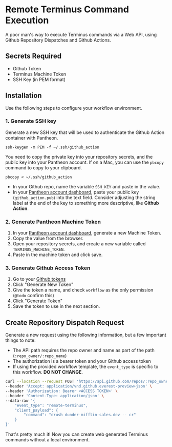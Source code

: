 # Remote Terminus Command Execution

A poor man's way to execute Terminus commands via a Web API, using Github Repository Dispatches and Github Actions.

## Secrets Required
- Github Token
- Terminus Machine Token
- SSH Key (in PEM format)

## Installation
Use the following steps to configure your workflow environment.

### 1. Generate SSH key

Generate a new SSH key that will be used to authenticate the Github Action container with Pantheon.

```
ssh-keygen -m PEM -f ~/.ssh/github_action
```

You need to copy the private key into your repository secrets, and the public key into your Pantheon account. If on a Mac, you can use the `pbcopy` command to copy to your clipboard.

```
pbcopy < ~/.ssh/github_action
```

- In your Github repo, name the variable `SSH_KEY` and paste in the value.
- In your [Pantheon account dashboard](https://dashboard.pantheon.io/users#account/ssh-keys), paste your public key (`github_action.pub`) into the text field. Consider adjusting the string label at the end of the key to something more descriptive, like **Github Action**.

### 2. Generate Pantheon Machine Token

1. In your [Pantheon account dashboard](https://dashboard.pantheon.io/users#account/tokens/list), generate a new Machine Token.
2. Copy the value from the browser.
3. Open your repository secrets, and create a new variable called `TERMINUS_MACHINE_TOKEN`.
4. Paste in the machine token and click save.

### 3. Generate Github Access Token

1. Go to your [Github tokens](https://github.com/settings/tokens)
2. Click "Generate New Token"
3. Give the token a name, and check `workflow` as the only permission (`@todo` confirm this)
4. Click "Generate Token"
5. Save the token to use in the next section.

## Create Repository Dispatch Request

Generate a new request using the following information, but a few important things to note:

- The API path requires the repo owner and name as part of the path (`:repo_owner/:repo_name`)
- The authorization is a bearer token and your Github access token
- If using the provided workflow template, the `event_type` is specific to this workflow. **DO NOT CHANGE**.

```bash
curl --location --request POST 'https://api.github.com/repos/:repo_owner/:repo_name/dispatches' \
--header 'Accept: application/vnd.github.everest-preview+json' \
--header 'Authorization: Bearer <ACCESS TOKEN>' \
--header 'Content-Type: application/json' \
--data-raw '{
    "event_type": "remote-terminus",
    "client_payload": {
        "command": "drush dunder-mifflin-sales.dev -- cr"
    }
}'
```

That's pretty much it! Now you can create web generated Terminus commands without a local environment.